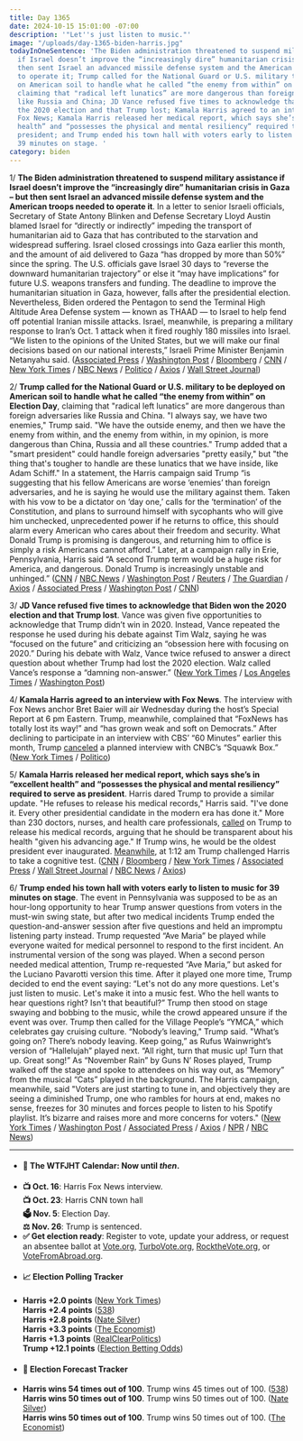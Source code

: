 ```yaml
---
title: Day 1365
date: 2024-10-15 15:01:00 -07:00
description: '"Let''s just listen to music."'
image: "/uploads/day-1365-biden-harris.jpg"
todayInOneSentence: 'The Biden administration threatened to suspend military assistance
  if Israel doesn’t improve the “increasingly dire” humanitarian crisis in Gaza – but
  then sent Israel an advanced missile defense system and the American troops needed
  to operate it; Trump called for the National Guard or U.S. military to be deployed
  on American soil to handle what he called “the enemy from within” on Election Day,
  claiming that "radical left lunatics” are more dangerous than foreign adversaries
  like Russia and China; JD Vance refused five times to acknowledge that Biden won
  the 2020 election and that Trump lost; Kamala Harris agreed to an interview with
  Fox News; Kamala Harris released her medical report, which says she’s in “excellent
  health” and “possesses the physical and mental resiliency” required to serve as
  president; and Trump ended his town hall with voters early to listen to music for
  39 minutes on stage. '
category: biden
---
```


1/ **The Biden administration threatened to suspend military assistance if Israel doesn’t improve the “increasingly dire” humanitarian crisis in Gaza – but then sent Israel an advanced missile defense system and the American troops needed to operate it**. In a letter to senior Israeli officials, Secretary of State Antony Blinken and Defense Secretary Lloyd Austin blamed Israel for “directly or indirectly” impeding the transport of  humanitarian aid to Gaza that has contributed to the starvation and widespread suffering. Israel closed crossings into Gaza earlier this month, and the amount of aid delivered to Gaza “has dropped by more than 50%” since the spring. The U.S. officials gave Israel 30 days to “reverse the downward humanitarian trajectory” or else it “may have implications” for future U.S. weapons transfers and funding. The deadline to improve the humanitarian situation in Gaza, however, falls after the presidential election. Nevertheless, Biden ordered the Pentagon to send the Terminal High Altitude Area Defense system — known as THAAD — to Israel to help fend off potential Iranian missile attacks. Israel, meanwhile, is preparing a military response to Iran’s Oct. 1 attack when it fired roughly 180 missiles into Israel. “We listen to the opinions of the United States, but we will make our final decisions based on our national interests,” Israeli Prime Minister Benjamin Netanyahu said. ([Associated Press](https://apnews.com/article/israel-gaza-humanitarian-aid-blinken-austin-887ae388a022215f71309ab6def12103) / [Washington Post](https://www.washingtonpost.com/national-security/2024/10/15/us-weapons-israel-gaza-aid/) / [Bloomberg](https://www.bloomberg.com/news/articles/2024-10-15/us-warns-israel-must-improve-gaza-aid-to-keep-getting-us-weapons) / [CNN](https://www.cnn.com/2024/10/15/politics/us-israel-gaza-humanitarian-situation-letter) / [New York Times](https://www.nytimes.com/2024/10/13/us/politics/us-missile-defense-iran-israel.html) / [NBC News](https://www.nbcnews.com/politics/white-house/us-warns-israel-may-restrict-military-aid-gaza-humanitarian-situation-rcna175526) / [Politico](https://www.politico.com/news/2024/10/13/us-air-defense-systems-troops-israel-00183563) / [Axios](https://www.axios.com/2024/10/15/us-israel-gaza-humanitarian-conditions-military-aid-letter) / [Wall Street Journal](https://www.wsj.com/world/middle-east/biden-administration-issues-warning-to-israel-on-gaza-aid-0d4b5eea))

2/ **Trump called for the National Guard or U.S. military to be deployed on American soil to handle what he called “the enemy from within” on Election Day**, claiming that "radical left lunatics” are more dangerous than foreign adversaries like Russia and China. "I always say, we have two enemies," Trump said. "We have the outside enemy, and then we have the enemy from within, and the enemy from within, in my opinion, is more dangerous than China, Russia and all these countries." Trump added that a "smart president" could handle foreign adversaries "pretty easily," but "the thing that's tougher to handle are these lunatics that we have inside, like Adam Schiff." In a statement, the Harris campaign said Trump “is suggesting that his fellow Americans are worse ‘enemies’ than foreign adversaries, and he is saying he would use the military against them. Taken with his vow to be a dictator on ‘day one,’ calls for the ‘termination’ of the Constitution, and plans to surround himself with sycophants who will give him unchecked, unprecedented power if he returns to office, this should alarm every American who cares about their freedom and security. What Donald Trump is promising is dangerous, and returning him to office is simply a risk Americans cannot afford.” Later, at a campaign rally in Erie, Pennsylvania, Harris said “A second Trump term would be a huge risk for America, and dangerous. Donald Trump is increasingly unstable and unhinged.” ([CNN](https://www.cnn.com/2024/10/13/politics/trump-military-enemy-from-within-election-day/index.html) / [NBC News](https://www.nbcnews.com/politics/2024-election/-enemy-trump-claims-democrats-are-dangerous-us-foreign-adversaries-rcna175198) / [Washington Post](https://www.washingtonpost.com/politics/2024/10/13/trump-military-enemies-within/) / [Reuters](https://www.reuters.com/world/us/harris-targets-black-men-with-new-economic-proposals-2024-10-14/) / [The Guardian](https://www.theguardian.com/us-news/2024/oct/14/harris-trump-enemy-within-campaign) / [Axios](https://www.axios.com/2024/10/15/walz-trump-military-enemy) / [Associated Press](https://apnews.com/article/trump-harris-pennsylvania-election-2024-837bf147439eabe552b56334035890bf) / [Washington Post](https://www.washingtonpost.com/politics/2024/10/14/trump-harris-pennsylvania-attacks/) / [CNN](https://www.cnn.com/2024/10/14/politics/kamala-harris-donald-trump-democracy/index.html))

3/ **JD Vance refused five times to acknowledge that Biden won the 2020 election and that Trump lost**. Vance was given five opportunities to acknowledge that Trump didn’t win in 2020. Instead, Vance repeated the response he used during his debate against Tim Walz, saying he was “focused on the future” and criticizing an “obsession here with focusing on 2020.” During his debate with Walz, Vance twice refused to answer a direct question about whether Trump had lost the 2020 election.  Walz called Vance’s response a “damning non-answer.” ([New York Times](https://www.nytimes.com/2024/10/11/us/politics/vance-trump-2020-election-results.html) / [Los Angeles Times](https://www.latimes.com/world-nation/story/2024-10-11/jd-vance-refused-five-times-to-acknowledge-donald-trump-lost-2020-election-in-podcast-interview) / [Washington Post](https://www.washingtonpost.com/elections/2024/10/11/vance-2020-election-new-york-times-interview/))

4/ **Kamala Harris agreed to an interview with Fox News**. The interview with Fox News anchor Bret Baier will air Wednesday during the host’s Special Report at 6 pm Eastern. Trump, meanwhile, complained that “FoxNews has totally lost its way!” and “has grown weak and soft on Democrats.” After declining to participate in an interview with CBS’ “60 Minutes” earlier this month, Trump [canceled](https://www.politico.com/live-updates/2024/10/15/2024-elections-live-coverage-updates-analysis/trump-cancels-interview-cnbc-squawk-box-00183698) a planned interview with CNBC’s “Squawk Box.” ([New York Times](https://www.nytimes.com/2024/10/14/business/media/fox-news-kamala-harris-interview.html) / [Politico](https://www.politico.com/news/2024/10/14/trump-criticize-fox-news-kamala-harris-00183614))

5/ **Kamala Harris released her medical report, which says she’s in “excellent health” and “possesses the physical and mental resiliency” required to serve as president**. Harris dared Trump to provide a similar update. "He refuses to release his medical records," Harris said. "I've done it. Every other presidential candidate in the modern era has done it." More than 230 doctors, nurses, and health care professionals, [called](https://www.cbsnews.com/news/trump-health-records-doctors-for-harris/) on Trump to release his medical records, arguing that he should be transparent about his health "given his advancing age." If Trump wins, he would be the oldest president ever inaugurated. [Meanwhile](https://www.huffpost.com/entry/donald-trump-kamala-harris-cognitive-test_n_670d0933e4b0c5b8c0aeadd4), at 1:12 am Trump challenged Harris to take a cognitive test. ([CNN](https://www.cnn.com/2024/10/12/politics/kamala-harris-health-records) / [Bloomberg](https://www.bloomberg.com/news/articles/2024-10-12/vice-president-harris-is-in-excellent-health-physician-says) / [New York Times](https://www.nytimes.com/2024/10/12/us/politics/harris-medical-records-trump.html) / [Associated Press](https://apnews.com/article/harris-medical-records-trump-903d7c1654ca0236a4b08f9b59b4e2b8) / [Wall Street Journal](https://www.wsj.com/politics/elections/vice-president-harris-in-excellent-health-medical-report-states-dc171ed2) / [NBC News](https://www.nbcnews.com/politics/2024-election/kamala-harris-questions-trumps-transparency-releases-medical-report-rcna174896) / [Axios](https://www.axios.com/2024/10/14/trump-medical-records-release-harris-2024-election))

6/ **Trump ended his town hall with voters early to listen to music for 39 minutes on stage**. The event in Pennsylvania was supposed to be as an hour-long opportunity to hear Trump answer questions from voters in the must-win swing state, but after two medical incidents Trump ended the question-and-answer session after five questions and held an impromptu listening party instead. Trump requested “Ave Maria” be played while everyone waited for medical personnel to respond to the first incident. An instrumental version of the song was played. When a second person needed medical attention, Trump re-requested “Ave Maria,” but asked for the Luciano Pavarotti version this time. After it played one more time, Trump decided to end the event saying: “Let's not do any more questions. Let's just listen to music. Let's make it into a music fest. Who the hell wants to hear questions right? Isn't that beautiful?” Trump then stood on stage swaying and bobbing to the music, while the crowd appeared unsure if the event was over. Trump then called for the Village People’s “YMCA,” which celebrates gay cruising culture. “Nobody’s leaving," Trump said. "What’s going on? There’s nobody leaving. Keep going,” as Rufus Wainwright’s version of “Hallelujah” played next. “All right, turn that music up! Turn that up. Great song!” As “November Rain” by Guns N’ Roses played, Trump walked off the stage and spoke to attendees on his way out, as “Memory” from the musical “Cats” played in the background. The Harris campaign, meanwhile, said "Voters are just starting to tune in, and objectively they are seeing a diminished Trump, one who rambles for hours at end, makes no sense, freezes for 30 minutes and forces people to listen to his Spotify playlist. It’s bizarre and raises more and more concerns for voters." ([New York Times](https://www.nytimes.com/2024/10/14/us/politics/trump-town-hall-dj-music.html) / [Washington Post](https://www.washingtonpost.com/politics/2024/10/14/trump-music-sways-town-hall/) / [Associated Press](https://apnews.com/article/donald-trump-town-hall-concern-dancing-24290775c8e11223fde1d440a7a5cf7c) / [Axios](https://www.axios.com/2024/10/15/trump-town-hall-music-medical-emergencies) / [NPR](https://www.npr.org/2024/10/15/g-s1-28276/trump-town-hall) / [NBC News](https://www.nbcnews.com/politics/donald-trump/trumps-bizarre-music-session-reignites-questions-mental-acuity-rcna175464))

---

* #### 📅 The WTFJHT Calendar: Now until *then*. 
* **📺 Oct. 16**: Harris Fox News interview. \
**📺 Oct. 23**: Harris CNN town hall \
**🗳️ Nov. 5**: Election Day. \
**⚖️ Nov. 26**: Trump is sentenced. 
* **✅ Get election ready**: Register to vote, update your address, or request an absentee ballot at [Vote.org](https://www.vote.org/), [TurboVote.org](https://turbovote.org/), [RocktheVote.org](https://www.rockthevote.org/), or [VoteFromAbroad.org](https://www.votefromabroad.org/).
* #### 📈 Election Polling Tracker
* **Harris +2.0 points** ([New York Times](https://www.nytimes.com/interactive/2024/us/elections/polls-president.html)) \
**Harris +2.4 points** ([538](https://projects.fivethirtyeight.com/polls/president-general/2024/national/)) \
**Harris +2.8 points** ([Nate Silver](https://www.natesilver.net/p/nate-silver-2024-president-election-polls-model)) \
**Harris +3.3 points** ([The Economist](https://www.economist.com/interactive/us-2024-election/trump-harris-polls)) \
**Harris +1.3 points** ([RealClearPolitics](https://www.realclearpolling.com/polls/president/general/2024/trump-vs-harris)) \
**Trump +12.1 points** ([Election Betting Odds](https://www.electionbettingodds.com/))
* #### 🔮 Election Forecast Tracker
* **Harris wins 54 times out of 100**. Trump wins 45 times out of 100. ([538](https://projects.fivethirtyeight.com/2024-election-forecast/)) \
**Harris wins 50 times out of 100**. Trump wins 50 times out of 100. ([Nate Silver](https://www.natesilver.net/p/nate-silver-2024-president-election-polls-model)) \
**Harris wins 50 times out of 100**. Trump wins 50 times out of 100. ([The Economist](https://www.economist.com/interactive/us-2024-election/prediction-model/president/))



